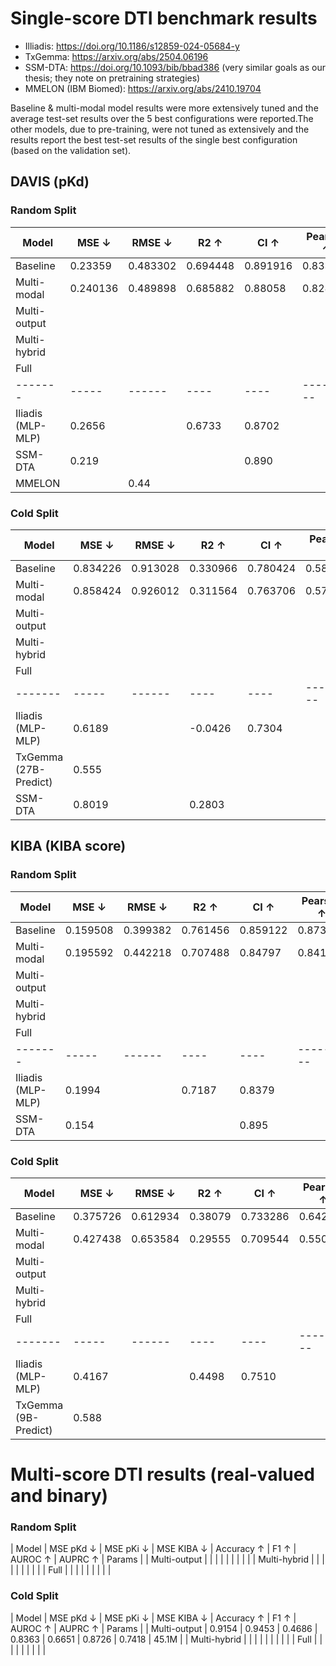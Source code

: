 # Single-score DTI benchmark results

- Illiadis: https://doi.org/10.1186/s12859-024-05684-y
- TxGemma: https://arxiv.org/abs/2504.06196
- SSM-DTA: https://doi.org/10.1093/bib/bbad386 (very similar goals as our thesis; they note on pretraining strategies)
- MMELON (IBM Biomed): https://arxiv.org/abs/2410.19704

Baseline & multi-modal model results were more extensively tuned and the average test-set results over the 5 best configurations were reported.The other models, due to pre-training, were not tuned as extensively and the results report the best test-set results of the single best configuration (based on the validation set).

## DAVIS (pKd)

### Random Split

| Model | MSE ↓ | RMSE ↓ | R2 ↑ | CI ↑ | Pearson ↑ | Params |
|-------|-----|------|----|----|---------|--------|
| Baseline | 0.23359 | 0.483302 | 0.694448 | 0.891916 | 0.833774 | 15.7M |
| Multi-modal | 0.240136 | 0.489898 | 0.685882 | 0.88058 | 0.828586 | 7.7M |
| Multi-output | | | | | |  |
| Multi-hybrid | | | | | |  |
| Full | | | | | |  |
|-------|-----|------|----|----|---------|--------|
| Iliadis (MLP-MLP) | 0.2656 | | 0.6733 | 0.8702 | | 2.1M |
| SSM-DTA | 0.219 | | | 0.890 | | |
| MMELON | | 0.44 | | | | 84M |


### Cold Split

| Model | MSE ↓ | RMSE ↓ | R2 ↑ | CI ↑ | Pearson ↑ | Params |
|-------|-----|------|----|----|---------|--------|
| Baseline | 0.834226 | 0.913028 | 0.330966 | 0.780424 | 0.588732 | 1.6M |
| Multi-modal | 0.858424 | 0.926012 | 0.311564 | 0.763706 | 0.570308 | 9.5M |
| Multi-output | | | | | | 45.1M |
| Multi-hybrid | | | | | |  |
| Full | | | | | |  |
|-------|-----|------|----|----|---------|--------|
| Iliadis (MLP-MLP) | 0.6189 | |  -0.0426 | 0.7304 | | 6.3M |
| TxGemma (27B-Predict) | 0.555 | | | | | 27B |
| SSM-DTA | 0.8019 | | 0.2803 | | | |

## KIBA (KIBA score)

### Random Split

| Model | MSE ↓ | RMSE ↓ | R2 ↑ | CI ↑ | Pearson ↑ | Params |
|-------|-----|------|----|----|---------|--------|
| Baseline | 0.159508 | 0.399382 | 0.761456 | 0.859122 | 0.87306 | 19.7M |
| Multi-modal | 0.195592 | 0.442218 | 0.707488 | 0.84797 | 0.841234 | 10.1M |
| Multi-output | | | | | |  |
| Multi-hybrid | | | | | |  |
| Full | | | | | |  |
|-------|-----|------|----|----|---------|--------|
| Iliadis (MLP-MLP) | 0.1994 | |  0.7187 | 0.8379 | | 2.1M |
| SSM-DTA | 0.154 | | | 0.895 | | |

### Cold Split

| Model | MSE ↓ | RMSE ↓ | R2 ↑ | CI ↑ | Pearson ↑ | Params |
|-------|-----|------|----|----|---------|--------|
| Baseline | 0.375726 | 0.612934 | 0.38079 | 0.733286 | 0.642546 | 11.9M |
| Multi-modal | 0.427438 | 0.653584 | 0.29555 | 0.709544 | 0.550116 | 18.6M |
| Multi-output | | | | | | 45.1M |
| Multi-hybrid | | | | | |  |
| Full | | | | | |  |
|-------|-----|------|----|----|---------|--------|
| Iliadis (MLP-MLP) | 0.4167 | |  0.4498 | 0.7510 | | 9.9M |
| TxGemma (9B-Predict) | 0.588 | | | | | 9B |


# Multi-score DTI results (real-valued and binary)

### Random Split

| Model | MSE pKd ↓ | MSE pKi ↓ | MSE KIBA ↓ | Accuracy ↑ | F1 ↑ | AUROC ↑ | AUPRC ↑ | Params |
| Multi-output | | | | | | | | |
| Multi-hybrid | | | | | | | | |
| Full | | | | | | | | |

### Cold Split

| Model | MSE pKd ↓ | MSE pKi ↓ | MSE KIBA ↓ | Accuracy ↑ | F1 ↑ | AUROC ↑ | AUPRC ↑ | Params |
| Multi-output | 0.9154 | 0.9453 | 0.4686 | 0.8363 | 0.6651 | 0.8726 | 0.7418 | 45.1M |
| Multi-hybrid | | | | | | | | |
| Full | | | | | | | | |
